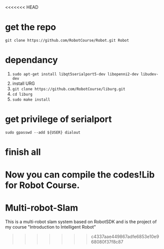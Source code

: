 <<<<<<< HEAD
# get the repo
`git clone https://github.com/RobotCourse/Robot.git Robot`


# dependancy
1. `sudo apt-get install libqt5serialport5-dev libopenni2-dev libudev-dev`
2. install URG
  1. `git clone https://github.com/RobotCourse/liburg.git`
  2. `cd liburg`
  3. `sudo make install`

# get privilege of serialport
`sudo gpasswd --add ${USER} dialout` 

# finish all
Now you can compile the codes!Lib for Robot Course.
=======
# Multi-robot-Slam
This is a multi-robot slam system based on RobotSDK and is the project of my course "Introduction to Intelligent Robot"
>>>>>>> c4337aae449867adfe6853e10e968080f37f8c87
